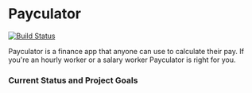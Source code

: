 # Payculator

[![Build Status](https://app.bitrise.io/app/7e4b61caf651a79f/status.svg?token=pcDfUJvOFL12Bp_do2M6gw)](https://app.bitrise.io/app/7e4b61caf651a79f)

Payculator is a finance app that anyone can use to calculate their pay. If you're an hourly worker or a salary worker Payculator is right for you.

### Current Status and Project Goals


